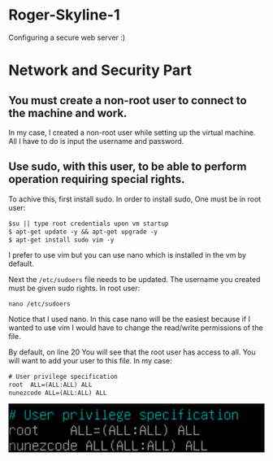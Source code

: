 # Roger-Skyline-1
Configuring a secure web server :) 


# Network and Security Part

## You must create a non-root user to connect to the machine and work.
In my case, I created a non-root user while setting up the virtual machine. All I have to do is input the username and password.

## Use sudo, with this user, to be able to perform operation requiring special rights.
To achive this, first install sudo. In order to install sudo, One must be in root user:
```
$su || type root credentials upon vm startup
$ apt-get update -y && apt-get upgrade -y
$ apt-get install sudo vim -y
```

I prefer to use vim but you can use nano which is installed in the vm by default.

Next the `/etc/sudoers` file needs to be updated. The username you created must be given sudo rights.
In root user:
```
nano /etc/sudoers
```
Notice that I used nano. In this case nano will be the easiest because if I wanted to use vim I would have to change the read/write permissions of the file.

By default, on line 20 You will see that the root user has access to all. You will want to add your user to this file.
In my case:

```
# User privilege specification
root  ALL=(ALL:ALL) ALL
nunezcode ALL=(ALL:ALL) ALL
```
![sudoers](images/Sudoers.png)


